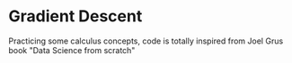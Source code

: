 # Gradient Descent

Practicing some calculus concepts, code is totally inspired from Joel Grus book "Data Science from scratch"
